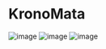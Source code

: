 # KronoMata

![image](https://github.com/mufaka/KronoMata/assets/8632538/dc590c71-f0e4-4ce7-9b15-ada608349bd6)
![image](https://github.com/mufaka/KronoMata/assets/8632538/97099109-bb11-4e37-a98c-34bac455ec8a)
![image](https://github.com/mufaka/KronoMata/assets/8632538/b867e740-0a0d-4e08-a49d-b50285a4cf8a)




